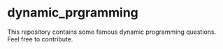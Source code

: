 # dynamic_prgramming

This repository contains some famous dynamic programming questions.
Feel free to contribute.
